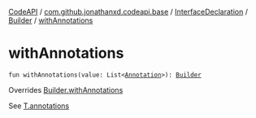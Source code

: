 [CodeAPI](../../../index.md) / [com.github.jonathanxd.codeapi.base](../../index.md) / [InterfaceDeclaration](../index.md) / [Builder](index.md) / [withAnnotations](.)

# withAnnotations

`fun withAnnotations(value: List<`[`Annotation`](../../-annotation/index.md)`>): `[`Builder`](index.md)

Overrides [Builder.withAnnotations](../../-annotable/-builder/with-annotations.md)

See [T.annotations](#)

